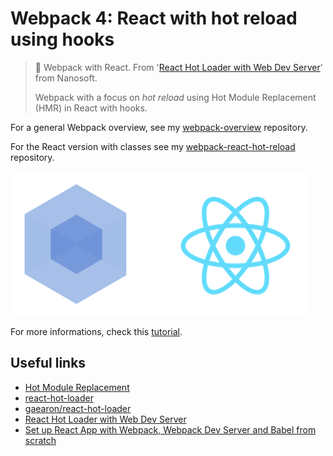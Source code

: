 # Webpack 4: React with hot reload using hooks

> 🔨 Webpack with React. From '[React Hot Loader with Web Dev Server](https://dev.to/nanosoftonline/react-hot-loader-with-web-dev-server-aop)' from Nanosoft.
>
> Webpack with a focus on *hot reload* using Hot Module Replacement (HMR) in React with hooks.

For a general Webpack overview, see my [webpack-overview](https://github.com/Raigyo/webpack-overview) repository.

For the React version with classes see my [webpack-react-hot-reload](https://github.com/Raigyo/webpack-react-hot-reload) repository.

![Webpack logo](./img-readme/react-webpack-logo.png)





For more informations, check this [tutorial](https://dev.to/nanosoftonline/react-hot-loader-with-web-dev-server-aop).



## Useful links

- [Hot Module Replacement](https://webpack.js.org/concepts/hot-module-replacement/)
- [react-hot-loader](https://www.npmjs.com/package/react-hot-loader)
- [gaearon/react-hot-loader](gaearon/react-hot-loader)
- [React Hot Loader with Web Dev Server](https://dev.to/nanosoftonline/react-hot-loader-with-web-dev-server-aop)
- [Set up React App with Webpack, Webpack Dev Server and Babel from scratch](https://medium.com/@imranhsayed/set-up-react-app-with-webpack-webpack-dev-server-and-babel-from-scratch-df398174446d)